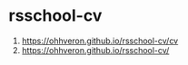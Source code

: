 # rsschool-cv
1) https://ohhveron.github.io/rsschool-cv/cv
2) https://ohhveron.github.io/rsschool-cv/
